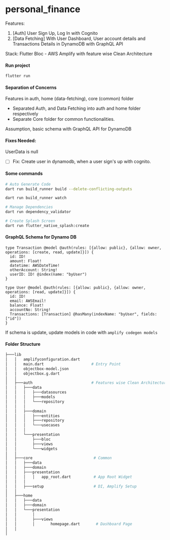 # personal_finance

Features:
1. [Auth] User Sign Up, Log In with Cognito
2. [Data Fetching] With User Dashboard, User account details and Transactions Details in DynamoDB with GraphQL API

Stack:  Flutter Bloc - AWS Amplify with feature wise Clean Architecture  

#### Run project
```bash
flutter run
```

#### Separation of Concerns

Features in auth, home (data-fetching), core (common) folder

- Separated Auth, and Data Fetching into auth and home folder respectively
- Separate Core folder for common functionalities.

Assumption, basic schema with GraphQL API for DynamoDB

#### Fixes Needed:

UserData is null
- [ ] Fix: Create user in dynamodb, when a user sign's up with cognito.


#### Some commands

```bash
# Auto Generate Code
dart run build_runner build --delete-conflicting-outputs

dart run build_runner watch

# Manage Dependencies
dart run dependency_validator

# Create Splash Screen
dart run flutter_native_splash:create
```

#### GraphQL Schema for Dynamo DB

```
type Transaction @model @auth(rules: [{allow: public}, {allow: owner, operations: [create, read, update]}]) {
  id: ID!
  amount: Float!
  datetime: AWSDateTime!
  otherAccount: String!
  userID: ID! @index(name: "byUser")
}

type User @model @auth(rules: [{allow: public}, {allow: owner, operations: [read, update]}]) {
  id: ID!
  email: AWSEmail!
  balance: Float!
  accountNo: String!
  Transactions: [Transaction] @hasMany(indexName: "byUser", fields: ["id"])
}
```

If schema is update, update models in code with
```amplify codegen models```


#### Folder Structure

```bash
├───lib
│   │   amplifyconfiguration.dart    
│   │   main.dart                     # Entry Point
│   │   objectbox-model.json
│   │   objectbox.g.dart
│   │
│   ├───auth                          # Features wise Clean Architecture
│   │   ├───data
│   │   │   ├───datasources
│   │   │   ├───models
│   │   │   └───repository
│   │   │
│   │   ├───domain
│   │   │   ├───entities
│   │   │   ├───repository
│   │   │   └───usecases
│   │   │
│   │   └───presentation
│   │       ├───bloc
│   │       ├───views
│   │       └───widgets
│   │
│   ├───core                           # Common 
│   │   ├───data
│   │   ├───domain
│   │   ├───presentation
│   │   │   │   app_root.dart          # App Root Widget
│   │   │
│   │   ├───setup                      # DI, Amplify Setup
│   │
│   ├───home
│   │   ├───data
│   │   ├───domain
│   │   └───presentation
│   │       │
│   │       ├───views
│   │       │       homepage.dart       # Dashboard Page
│   │
│

```
